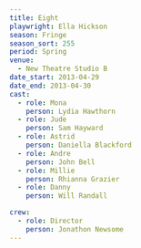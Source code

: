 ```yaml
---
title: Eight
playwright: Ella Hickson
season: Fringe
season_sort: 255
period: Spring
venue:
  - New Theatre Studio B
date_start: 2013-04-29
date_end: 2013-04-30
cast:
  - role: Mona
    person: Lydia Hawthorn
  - role: Jude
    person: Sam Hayward
  - role: Astrid
    person: Daniella Blackford
  - role: Andre
    person: John Bell
  - role: Millie
    person: Rhianna Grazier
  - role: Danny
    person: Will Randall

crew:
  - role: Director
    person: Jonathon Newsome
---
```

